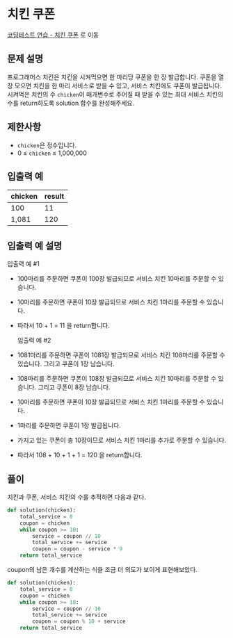 # 치킨 쿠폰

[코딩테스트 연습 - 치킨 쿠폰][1] 로 이동

## 문제 설명

프로그래머스 치킨은 치킨을 시켜먹으면 한 마리당 쿠폰을 한 장 발급합니다. 쿠폰을 열 장 모으면 치킨을 한 마리 서비스로 받을 수 있고, 서비스 치킨에도 쿠폰이 발급됩니다. 시켜먹은 치킨의 수 `chicken`이 매개변수로 주어질 때 받을 수 있는 최대 서비스 치킨의 수를 return하도록 solution 함수를 완성해주세요.

## 제한사항

- `chicken`은 정수입니다.
- 0 ≤ `chicken` ≤ 1,000,000

## 입출력 예

| chicken | result |
| ------- | ------ |
| 100     | 11     |
| 1,081   | 120    |

## 입출력 예 설명

입출력 예 #1

- 100마리를 주문하면 쿠폰이 100장 발급되므로 서비스 치킨 10마리를 주문할 수 있습니다.
- 10마리를 주문하면 쿠폰이 10장 발급되므로 서비스 치킨 1마리를 주문할 수 있습니다.
- 따라서 10 + 1 = 11 을 return합니다.

  입출력 예 #2

- 1081마리를 주문하면 쿠폰이 1081장 발급되므로 서비스 치킨 108마리를 주문할 수 있습니다. 그리고 쿠폰이 1장 남습니다.
- 108마리를 주문하면 쿠폰이 108장 발급되므로 서비스 치킨 10마리를 주문할 수 있습니다. 그리고 쿠폰이 8장 남습니다.
- 10마리를 주문하면 쿠폰이 10장 발급되므로 서비스 치킨 1마리를 주문할 수 있습니다.
- 1마리를 주문하면 쿠폰이 1장 발급됩니다.
- 가지고 있는 쿠폰이 총 10장이므로 서비스 치킨 1마리를 추가로 주문할 수 있습니다.
- 따라서 108 + 10 + 1 + 1 = 120 을 return합니다.

## 풀이

치킨과 쿠폰, 서비스 치킨의 수를 추적하면 다음과 같다.

```python
def solution(chicken):
    total_service = 0
    coupon = chicken
    while coupon >= 10:
        service = coupon // 10
        total_service += service
        coupon = coupon - service * 9
    return total_service
```

coupon의 남은 개수를 계산하는 식을 조금 더 의도가 보이게 표현해보았다.

```python
def solution(chicken):
    total_service = 0
    coupon = chicken
    while coupon >= 10:
        service = coupon // 10
        total_service += service
        coupon = coupon % 10 + service
    return total_service
```

[1]: https://school.programmers.co.kr/learn/courses/30/lessons/120884

